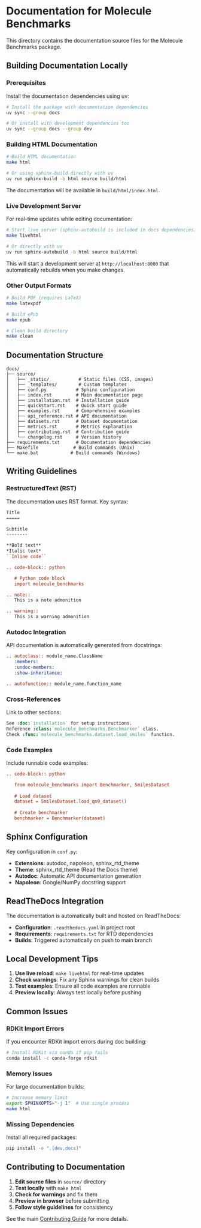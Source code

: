 # Documentation for Molecule Benchmarks

This directory contains the documentation source files for the Molecule Benchmarks package.

## Building Documentation Locally

### Prerequisites

Install the documentation dependencies using uv:

```bash
# Install the package with documentation dependencies
uv sync --group docs

# Or install with development dependencies too
uv sync --group docs --group dev
```

### Building HTML Documentation

```bash
# Build HTML documentation
make html

# Or using sphinx-build directly with uv
uv run sphinx-build -b html source build/html
```

The documentation will be available in `build/html/index.html`.

### Live Development Server

For real-time updates while editing documentation:

```bash
# Start live server (sphinx-autobuild is included in docs dependencies)
make livehtml

# Or directly with uv
uv run sphinx-autobuild -b html source build/html
```

This will start a development server at `http://localhost:8000` that automatically rebuilds when you make changes.

### Other Output Formats

```bash
# Build PDF (requires LaTeX)
make latexpdf

# Build ePub
make epub

# Clean build directory
make clean
```

## Documentation Structure

```
docs/
├── source/
│   ├── _static/           # Static files (CSS, images)
│   ├── _templates/        # Custom templates
│   ├── conf.py           # Sphinx configuration
│   ├── index.rst         # Main documentation page
│   ├── installation.rst  # Installation guide
│   ├── quickstart.rst    # Quick start guide
│   ├── examples.rst      # Comprehensive examples
│   ├── api_reference.rst # API documentation
│   ├── datasets.rst      # Dataset documentation
│   ├── metrics.rst       # Metrics explanation
│   ├── contributing.rst  # Contribution guide
│   └── changelog.rst     # Version history
├── requirements.txt      # Documentation dependencies
├── Makefile             # Build commands (Unix)
└── make.bat            # Build commands (Windows)
```

## Writing Guidelines

### RestructuredText (RST)

The documentation uses RST format. Key syntax:

```rst
Title
=====

Subtitle
--------

**Bold text**
*Italic text*
``Inline code``

.. code-block:: python

   # Python code block
   import molecule_benchmarks

.. note::
   This is a note admonition

.. warning::
   This is a warning admonition
```

### Autodoc Integration

API documentation is automatically generated from docstrings:

```rst
.. autoclass:: module_name.ClassName
   :members:
   :undoc-members:
   :show-inheritance:

.. autofunction:: module_name.function_name
```

### Cross-References

Link to other sections:

```rst
See :doc:`installation` for setup instructions.
Reference :class:`molecule_benchmarks.Benchmarker` class.
Check :func:`molecule_benchmarks.dataset.load_smiles` function.
```

### Code Examples

Include runnable code examples:

```rst
.. code-block:: python

   from molecule_benchmarks import Benchmarker, SmilesDataset
   
   # Load dataset
   dataset = SmilesDataset.load_qm9_dataset()
   
   # Create benchmarker
   benchmarker = Benchmarker(dataset)
```

## Sphinx Configuration

Key configuration in `conf.py`:

- **Extensions**: autodoc, napoleon, sphinx_rtd_theme
- **Theme**: sphinx_rtd_theme (Read the Docs theme)
- **Autodoc**: Automatic API documentation generation
- **Napoleon**: Google/NumPy docstring support

## ReadTheDocs Integration

The documentation is automatically built and hosted on ReadTheDocs:

- **Configuration**: `.readthedocs.yaml` in project root
- **Requirements**: `requirements.txt` for RTD dependencies
- **Builds**: Triggered automatically on push to main branch

## Local Development Tips

1. **Use live reload**: `make livehtml` for real-time updates
2. **Check warnings**: Fix any Sphinx warnings for clean builds
3. **Test examples**: Ensure all code examples are runnable
4. **Preview locally**: Always test locally before pushing

## Common Issues

### RDKit Import Errors

If you encounter RDKit import errors during doc building:

```bash
# Install RDKit via conda if pip fails
conda install -c conda-forge rdkit
```

### Memory Issues

For large documentation builds:

```bash
# Increase memory limit
export SPHINXOPTS="-j 1"  # Use single process
make html
```

### Missing Dependencies

Install all required packages:

```bash
pip install -e ".[dev,docs]"
```

## Contributing to Documentation

1. **Edit source files** in `source/` directory
2. **Test locally** with `make html`
3. **Check for warnings** and fix them
4. **Preview in browser** before submitting
5. **Follow style guidelines** for consistency

See the main [Contributing Guide](source/contributing.rst) for more details.
